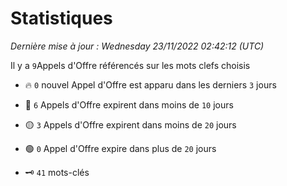 # Statistiques


_Dernière mise à jour : Wednesday 23/11/2022 02:42:12 (UTC)_ 

Il y a `9`Appels d'Offre référencés sur les mots clefs choisis

- 🔥 `0` nouvel Appel d'Offre est apparu dans les derniers `3` jours
- 🔴  `6` Appels d'Offre expirent dans moins de `10` jours
- 🟡  `3` Appels d'Offre expirent dans moins de `20` jours
- 🟢  `0` Appel d'Offre expire dans plus de `20` jours

- 🗝 `41` mots-clés